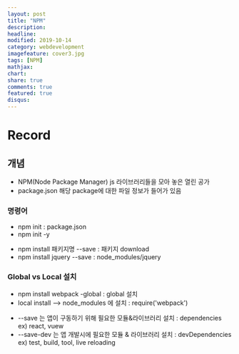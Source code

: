 ```yaml
---
layout: post
title: "NPM"
description: 
headline: 
modified: 2019-10-14
category: webdevelopment
imagefeature: cover3.jpg
tags: [NPM]
mathjax: 
chart: 
share: true
comments: true
featured: true
disqus:
---
```


# Record
## 개념
- NPM(Node Package Manager) js  라이브러리들을 모아 놓은 열린 공가
- package.json 해당 package에 대한 파일 정보가 들어가 있음

### 명령어
- npm init : package.json
- npm init -y
<ul>
    <li> npm install 패키지명 --save : 패키지 download </li>
    <li> npm install jquery --save : node_modules/jquery </li>
</ul>

### Global vs Local 설치
<ul>
    <li> npm install webpack -global : global 설치 </li>
    <li> local install --> node_modules 에 설치 : require('webpack') </li>
</ul>
<ul>
    <li> --save 는 앱이 구동하기 위해 필요한 모듈&라이브러리 설치 : dependencies ex) react, vuew </li>
    <li> --save-dev 는 앱 개발시에 필요한 모듈 & 라이브러리 설치 : devDependencies ex) test, build, tool, live reloading </li>
</ul>